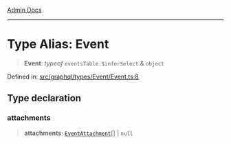 [Admin Docs](/)

***

# Type Alias: Event

> **Event**: *typeof* `eventsTable.$inferSelect` & `object`

Defined in: [src/graphql/types/Event/Event.ts:8](https://github.com/NishantSinghhhhh/talawa-api/blob/80d33ad4356836957a519774ac35d2e1e92179d5/src/graphql/types/Event/Event.ts#L8)

## Type declaration

### attachments

> **attachments**: [`EventAttachment`](../../../EventAttachment/EventAttachment/type-aliases/EventAttachment.md)[] \| `null`
